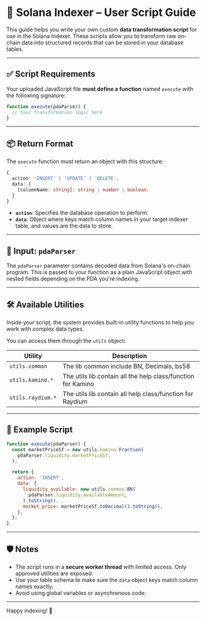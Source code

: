 # 🧩 Solana Indexer – User Script Guide

This guide helps you write your own custom **data transformation script** for use in the Solana Indexer. These scripts allow you to transform raw on-chain data into structured records that can be stored in your database tables.

---

## ✅ Script Requirements

Your uploaded JavaScript file **must define a function** named `execute` with the following signature:

```js
function execute(pdaParser) {
  // Your transformation logic here
}
```

---

## 📦 Return Format

The `execute` function must return an object with this structure:

```ts
{
  action: 'INSERT' | 'UPDATE' | 'DELETE',
  data: {
    [columnName: string]: string | number | boolean;
  }
}
```

- **`action`**: Specifies the database operation to perform.
- **`data`**: Object where keys match column names in your target indexer table, and values are the data to store.

---

## 🧠 Input: `pdaParser`

The `pdaParser` parameter contains decoded data from Solana's on-chain program. This is passed to your function as a plain JavaScript object with nested fields depending on the PDA you're indexing.

---

## 🛠️ Available Utilities

Inside your script, the system provides built-in utility functions to help you work with complex data types.

You can access them through the `utils` object:

| Utility           | Description                                                  |
| ----------------- | ------------------------------------------------------------ |
| `utils.common`    | The lib common include BN, Decimals, bs58                    |
| `utils.kamino.*`  | The utils lib contain all the help class/function for Kamino |
| `utils.raydium.*` | The utils lib contain all help class/function for Raydium    |

---

## 📘 Example Script

```js
function execute(pdaParser) {
  const marketPriceSf = new utils.kamino.Fraction(
    pdaParser.liquidity.marketPriceSf,
  );

  return {
    action: 'INSERT',
    data: {
      liquidity_available: new utils.common.BN(
        pdaParser.liquidity.availableAmount,
      ).toString(),
      market_price: marketPriceSf.toDecimal().toString(),
    },
  };
}
```

---

## 🛡️ Notes

- The script runs in a **secure worker thread** with limited access. Only approved utilities are exposed.
- Use your table schema to make sure the `data` object keys match column names exactly.
- Avoid using global variables or asynchronous code.
---

Happy indexing! 🚀
